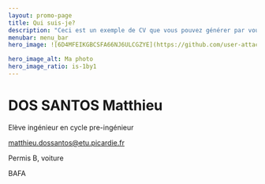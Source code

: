 ```yaml
---
layout: promo-page
title: Qui suis-je?
description: "Ceci est un exemple de CV que vous pouvez générer par vous-même"
menubar: menu_bar
hero_image: ![6D4MFEIKGBCSFA66NJ6ULCGZYE](https://github.com/user-attachments/assets/3c918d69-fa96-4ae1-8327-f1b9b89107a7)

hero_image_alt: Ma photo
hero_image_ratio: is-1by1
---
```


# DOS SANTOS Matthieu
Elève ingénieur en cycle pre-ingénieur




[matthieu.dossantos@etu.picardie.fr](mailto:Prenom.Nom@xxx.com)


Permis B, voiture

BAFA

